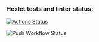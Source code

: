 ### Hexlet tests and linter status:
[![Actions Status](https://github.com/antiyvt/devops-for-programmers-project-lvl1/workflows/hexlet-check/badge.svg)](https://github.com/antiyvt/devops-for-programmers-project-lvl1/actions)

![Push Workflow Status](https://github.com/antiyvt/devops-for-programmers-project-lvl1/actions/workflows/push.yml/badge.svg)


